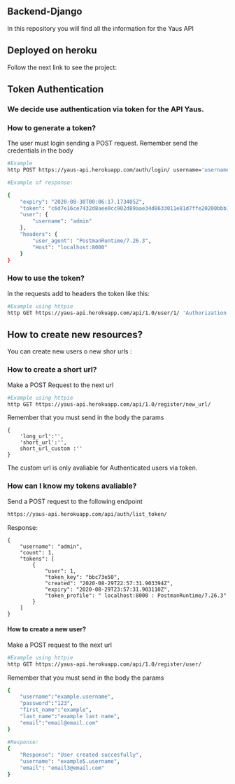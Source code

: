 ## Backend-Django
In this repository you will find all the information for the Yaus API

## Deployed on heroku
Follow the next link to see the project:

[](https://yaus-api.herokuapp.com/)




## Token Authentication
### We decide use authentication via token for the API Yaus.

### How to generate a token?

The user must login sending a POST request. 
Remember send the credentials in the body

```bash
#Example
http POST https://yaus-api.herokuapp.com/auth/login/ username='username' password='password'

#Example of response:

{
    "expiry": "2020-08-30T00:06:17.173405Z",
    "token": "c6d7e16ce7432d8aee0cc902d89aae34d8633011e81d7ffe20200bbb175fdd6e",
    "user": {
        "username": "admin"
    },
    "headers": {
        "user_agent": "PostmanRuntime/7.26.3",
        "Host": "localhost:8000"
    }
}
```



### How to use the token?

In the requests add to headers the token like this:

```bash
#Example using httpie
http GET https://yaus-api.herokuapp.com/api/1.0/user/1/ 'Authorization: Token 4252a2e9761d9e0f9e166ad112af267341ec3129'
```

## How to create new resources?
You can create new users o new shor urls :

### How to create a short url?

Make a POST Request to the next url

```bash
#Example using httpie
http GET https://yaus-api.herokuapp.com/api/1.0/register/new_url/
```

Remember that you must send in the body the params

```
{
    'long_url':'',
    'short_url':'',
    short_url_custom :''
}

```
The custom url is only avaliable for Authenticated users via token.

### How can I know my tokens avaliable?

Send a POST request to the following endpoint
```bash
https://yaus-api.herokuapp.com/api/auth/list_token/
```
Response:
```
{
    "username": "admin",
    "count": 1,
    "tokens": [
        {
            "user": 1,
            "token_key": "bbc73e50",
            "created": "2020-08-29T22:57:31.903394Z",
            "expiry": "2020-08-29T23:57:31.903110Z",
            "token_profile": " localhost:8000 : PostmanRuntime/7.26.3"
        }
    ]
}
```

#### How to create a new user?

Make a POST request to the next url

```bash
#Example using httpie
http GET https://yaus-api.herokuapp.com/api/1.0/register/user/
```

Remember that you must send in the body the params

```bash
{
    "username":"example.username",
    "password":"123",
    "first_name":"example",
    "last_name":"example last name",
    "email":"email@email.com"
}

#Response:
{
    "Response": "User created succesfully",
    "username": "example5.username",
    "email": "email3@email.com"
}
```


